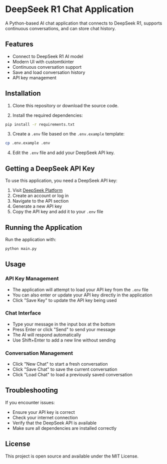 # DeepSeek R1 Chat Application

A Python-based AI chat application that connects to DeepSeek R1, supports continuous conversations, and can store chat history.

## Features

- Connect to DeepSeek R1 AI model
- Modern UI with customtkinter
- Continuous conversation support
- Save and load conversation history
- API key management

## Installation

1. Clone this repository or download the source code.

2. Install the required dependencies:

```bash
pip install -r requirements.txt
```

3. Create a `.env` file based on the `.env.example` template:

```bash
cp .env.example .env
```

4. Edit the `.env` file and add your DeepSeek API key.

## Getting a DeepSeek API Key

To use this application, you need a DeepSeek API key:

1. Visit [DeepSeek Platform](https://platform.deepseek.com/)
2. Create an account or log in
3. Navigate to the API section
4. Generate a new API key
5. Copy the API key and add it to your `.env` file

## Running the Application

Run the application with:

```bash
python main.py
```

## Usage

### API Key Management

- The application will attempt to load your API key from the `.env` file
- You can also enter or update your API key directly in the application
- Click "Save Key" to update the API key being used

### Chat Interface

- Type your message in the input box at the bottom
- Press Enter or click "Send" to send your message
- The AI will respond automatically
- Use Shift+Enter to add a new line without sending

### Conversation Management

- Click "New Chat" to start a fresh conversation
- Click "Save Chat" to save the current conversation
- Click "Load Chat" to load a previously saved conversation

## Troubleshooting

If you encounter issues:

- Ensure your API key is correct
- Check your internet connection
- Verify that the DeepSeek API is available
- Make sure all dependencies are installed correctly

## License

This project is open source and available under the MIT License.